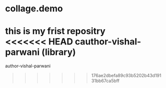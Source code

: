 # collage.demo
this is my frist repositry
<br>
<<<<<<< HEAD
cauthor-vishal-parwani (library)
=======
author-vishal-parwani
>>>>>>> 176ae2dbefa89c93b5202b43d19131bb67ca5bff
